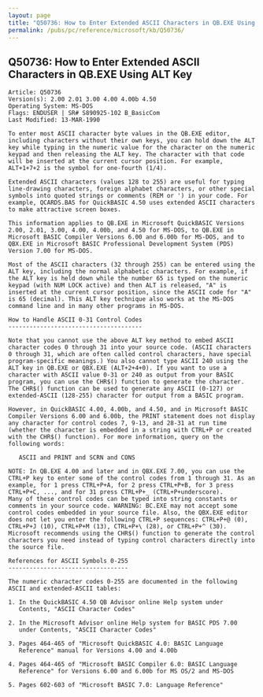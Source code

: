 ```yaml
---
layout: page
title: "Q50736: How to Enter Extended ASCII Characters in QB.EXE Using ALT Key"
permalink: /pubs/pc/reference/microsoft/kb/Q50736/
---
```


## Q50736: How to Enter Extended ASCII Characters in QB.EXE Using ALT Key

	Article: Q50736
	Version(s): 2.00 2.01 3.00 4.00 4.00b 4.50
	Operating System: MS-DOS
	Flags: ENDUSER | SR# S890925-102 B_BasicCom
	Last Modified: 13-MAR-1990
	
	To enter most ASCII character byte values in the QB.EXE editor,
	including characters without their own keys, you can hold down the ALT
	key while typing in the numeric value for the character on the numeric
	keypad and then releasing the ALT key. The character with that code
	will be inserted at the current cursor position. For example,
	ALT+1+7+2 is the symbol for one-fourth (1/4).
	
	Extended ASCII characters (values 128 to 255) are useful for typing
	line-drawing characters, foreign alphabet characters, or other special
	symbols into quoted strings or comments (REM or ') in your code. For
	example, QCARDS.BAS for QuickBASIC 4.50 uses extended ASCII characters
	to make attractive screen boxes.
	
	This information applies to QB.EXE in Microsoft QuickBASIC Versions
	2.00, 2.01, 3.00, 4.00, 4.00b, and 4.50 for MS-DOS, to QB.EXE in
	Microsoft BASIC Compiler Versions 6.00 and 6.00b for MS-DOS, and to
	QBX.EXE in Microsoft BASIC Professional Development System (PDS)
	Version 7.00 for MS-DOS.
	
	Most of the ASCII characters (32 through 255) can be entered using the
	ALT key, including the normal alphabetic characters. For example, if
	the ALT key is held down while the number 65 is typed on the numeric
	keypad (with NUM LOCK active) and then ALT is released, "A" is
	inserted at the current cursor position, since the ASCII code for "A"
	is 65 (decimal). This ALT key technique also works at the MS-DOS
	command line and in many other programs in MS-DOS.
	
	How to Handle ASCII 0-31 Control Codes
	--------------------------------------
	
	Note that you cannot use the above ALT key method to embed ASCII
	character codes 0 through 31 into your source code. (ASCII characters
	0 through 31, which are often called control characters, have special
	program-specific meanings.) You also cannot type ASCII 240 using the
	ALT key in QB.EXE or QBX.EXE (ALT+2+4+0). If you want to use a
	character with ASCII value 0-31 or 240 as output from your BASIC
	program, you can use the CHR$() function to generate the character.
	The CHR$() function can be used to generate any ASCII (0-127) or
	extended-ASCII (128-255) character for output from a BASIC program.
	
	However, in QuickBASIC 4.00, 4.00b, and 4.50, and in Microsoft BASIC
	Compiler Versions 6.00 and 6.00b, the PRINT statement does not display
	any character for control codes 7, 9-13, and 28-31 at run time
	(whether the character is embedded in a string with CTRL+P or created
	with the CHR$() function). For more information, query on the
	following words:
	
	   ASCII and PRINT and SCRN and CONS
	
	NOTE: In QB.EXE 4.00 and later and in QBX.EXE 7.00, you can use the
	CTRL+P key to enter some of the control codes from 1 through 31. As an
	example, for 1 press CTRL+P+A, for 2 press CTRL+P+B, for 3 press
	CTRL+P+C, ..., and for 31 press CTRL+P+_ (CTRL+P+underscore).
	Many of these control codes can be typed into string constants or
	comments in your source code. WARNING: BC.EXE may not accept some
	control codes embedded in your source file. Also, the QBX.EXE editor
	does not let you enter the following CTRL+P sequences: CTRL+P+@ (0),
	CTRL+P+J (10), CTRL+P+M (13), CTRL+P+\ (28), or CTRL+P+^ (30).
	Microsoft recommends using the CHR$() function to generate the control
	characters you need instead of typing control characters directly into
	the source file.
	
	References for ASCII Symbols 0-255
	----------------------------------
	
	The numeric character codes 0-255 are documented in the following
	ASCII and extended-ASCII tables:
	
	1. In the QuickBASIC 4.50 QB Advisor online Help system under
	   Contents, "ASCII Character Codes"
	
	2. In the Microsoft Advisor online Help system for BASIC PDS 7.00
	   under Contents, "ASCII Character Codes"
	
	3. Pages 464-465 of "Microsoft QuickBASIC 4.0: BASIC Language
	   Reference" manual for Versions 4.00 and 4.00b
	
	4. Pages 464-465 of "Microsoft BASIC Compiler 6.0: BASIC Language
	   Reference" for Versions 6.00 and 6.00b for MS OS/2 and MS-DOS
	
	5. Pages 602-603 of "Microsoft BASIC 7.0: Language Reference"
